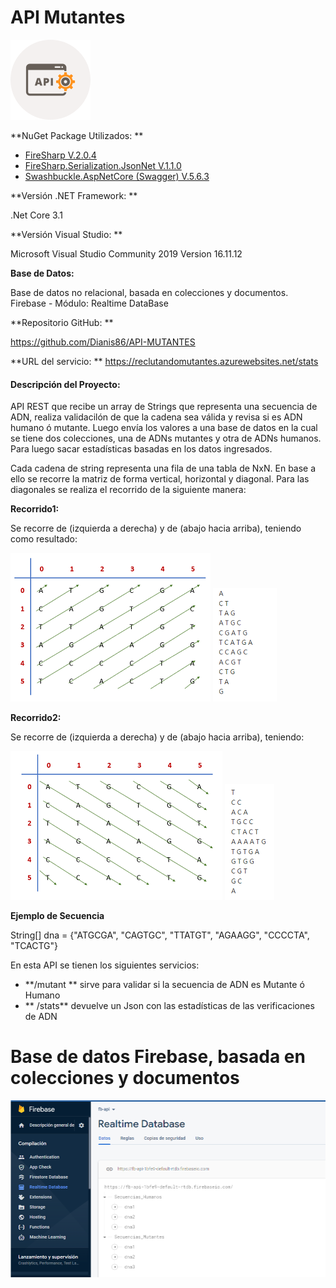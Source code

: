 # API Mutantes

![](/Imagenes/apix128.png)

**NuGet Package Utilizados: **

- [FireSharp V.2.0.4](https://github.com/ziyasal/FireSharp "FireSharp V.2.0.4")
- [FireSharp.Serialization.JsonNet V.1.1.0](https://github.com/ziyasal/FireSharp "FireSharp.Serialization.JsonNet V.1.1.0")
- [Swashbuckle.AspNetCore (Swagger) V.5.6.3](https://github.com/domaindrivendev/Swashbuckle.AspNetCore "Swashbuckle.AspNetCore (Swagger) V.5.6.3")

**Versión .NET Framework: **

.Net Core 3.1

**Versión Visual Studio: **

Microsoft Visual Studio Community 2019
Version 16.11.12

**Base de Datos:**

Base de datos no relacional, basada en colecciones y documentos.
Firebase - Módulo:  Realtime DataBase

**Repositorio GitHub: **

https://github.com/Dianis86/API-MUTANTES

**URL del servicio: **
https://reclutandomutantes.azurewebsites.net/stats


#### Descripción del Proyecto:

API REST que recibe un array de Strings que representa una secuencia de ADN, realiza validacilón de que la cadena sea válida y revisa si es ADN humano ó mutante. Luego envía los valores a una base de datos en la cual se tiene dos colecciones, una de ADNs mutantes y otra de ADNs humanos. Para luego sacar estadísticas basadas en los datos ingresados.

Cada cadena de string representa una fila de una tabla de NxN. 
En base a ello se recorre la matriz de forma vertical, horizontal y diagonal.
Para las diagonales se realiza el recorrido de la siguiente manera:

**Recorrido1:**

Se recorre de (izquierda a derecha) y de (abajo hacia arriba), teniendo como resultado:

![](/Imagenes/Recorrido1.png)         ![](/Imagenes/Resultante_Recorrido1.png)


**Recorrido2:**

Se recorre de (izquierda a derecha) y de (abajo hacia arriba), teniendo:

![](/Imagenes/Recorrido2.png)         ![](/Imagenes/Resultante_Recorrido2.png)


**Ejemplo de Secuencia**

String[] dna = {"ATGCGA", "CAGTGC", "TTATGT", "AGAAGG", "CCCCTA", "TCACTG"}

En esta API se tienen los siguientes servicios:

-  **/mutant **   sirve para validar si la secuencia de ADN es Mutante ó Humano
-  ** /stats**  devuelve un Json con las estadísticas de las verificaciones de ADN

# Base de datos Firebase, basada en colecciones y documentos

![](/Imagenes/Firebase.png)
